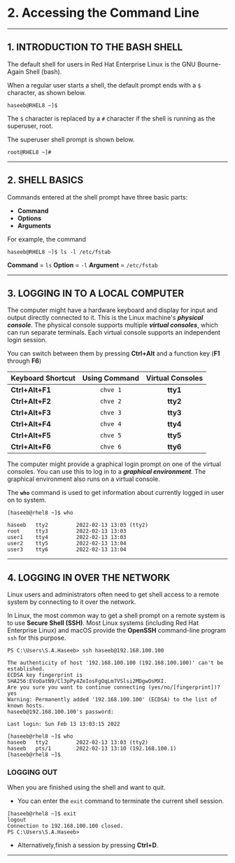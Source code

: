 # 2. Accessing the Command Line
___

## 1. INTRODUCTION TO THE BASH SHELL

The default shell for users in Red Hat Enterprise Linux is the GNU Bourne-Again Shell (bash).

When a regular user starts a shell, the default prompt ends with a `$` character,  as shown below.

```
haseeb@RHEL8 ~]$
```

The `$` character is replaced by a `#` character if the shell is running as the superuser, root.

The superuser shell prompt is shown below.
```
root@RHEL8 ~]#
```
___

## 2. SHELL BASICS

Commands entered at the shell prompt have three basic parts:

* **Command**
* **Options**
* **Arguments**

For example, the command 
```
haseeb@RHEL8 ~]$ ls -l /etc/fstab
```
**Command**	= `ls`
**Option**		= `-l`
**Argument** = `/etc/fstab`
___
## 3. LOGGING IN TO A LOCAL COMPUTER

The computer might have a hardware keyboard and display for input and output directly connected to it. This is the Linux machine's ***physical console***. The physical console supports multiple ***virtual consoles***, which can run separate terminals. Each virtual console supports an independent login session.

You can switch between them by pressing **Ctrl+Alt** and a function key (**F1** through **F6**)

| Keyboard Shortcut |Using Command		| Virtual Consoles  |
| ----------------- |:------------:  |:---------------:  | 
| **Ctrl+Alt+F1**   | `chve 1`				| **tty1**						|
| **Ctrl+Alt+F2**   | `chve 2`				| **tty2**						|
| **Ctrl+Alt+F3**   | `chve 3`				| **tty3**						|
| **Ctrl+Alt+F4**   | `chve 4`				| **tty4**						|
| **Ctrl+Alt+F5**   | `chve 5`				| **tty5**						|
| **Ctrl+Alt+F6**   | `chve 6`				| **tty6**						|

The computer might provide a graphical login prompt on one of the virtual consoles. You can use this to log in to a ***graphical environment***. The graphical environment also runs on a virtual console.

The **`who`** command is used to get information about currently logged in user on to system.

```
[haseeb@rhel8 ~]$ who

haseeb   tty2         2022-02-13 13:03 (tty2)
root     tty3         2022-02-13 13:03
user1    tty4         2022-02-13 13:03
user2    tty5         2022-02-13 13:04
user3    tty6         2022-02-13 13:04
```
___
## 4. LOGGING IN OVER THE NETWORK

Linux users and administrators often need to get shell access to a remote system by connecting to it over the network.

In Linux, the most common way to get a shell prompt on a remote system is to use **Secure Shell (SSH)**. Most Linux systems (including Red Hat Enterprise Linux) and macOS provide the **OpenSSH** command-line program `ssh` for this purpose.

```
PS C:\Users\S.A.Haseeb> ssh haseeb@192.168.100.100

The authenticity of host '192.168.100.100 (192.168.100.100)' can't be established.
ECDSA key fingerprint is SHA256:EVoOatN9/Cl3pPy4ZeIosFgOqLm7VSlsi2MDgwOsMXI.
Are you sure you want to continue connecting (yes/no/[fingerprint])? yes
Warning: Permanently added '192.168.100.100' (ECDSA) to the list of known hosts.
haseeb@192.168.100.100's password:

Last login: Sun Feb 13 13:03:15 2022

[haseeb@rhel8 ~]$ who
haseeb   tty2         2022-02-13 13:03 (tty2)
haseeb   pts/1        2022-02-13 13:10 (192.168.100.1)
[haseeb@rhel8 ~]$
```

### LOGGING OUT
When you are finished using the shell and want to quit.
* You can enter the `exit` command to terminate the current shell session. 
```
[haseeb@rhel8 ~]$ exit
logout
Connection to 192.168.100.100 closed.
PS C:\Users\S.A.Haseeb>
```
* Alternatively,finish a session by pressing **Ctrl+D**.
___
